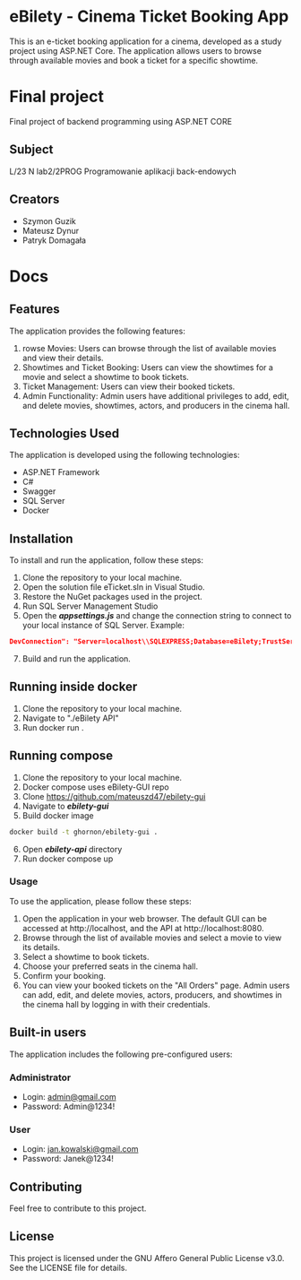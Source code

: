 # eBilety - Cinema Ticket Booking App

This is an e-ticket booking application for a cinema, developed as a study project using ASP.NET Core. The application allows users to browse through available movies and book a ticket for a specific showtime.

# Final project

Final project of backend programming using ASP.NET CORE

## Subject

L/23 N lab2/2PROG Programowanie aplikacji back-endowych

## Creators
- Szymon Guzik
- Mateusz Dynur
- Patryk Domagała

# Docs

## Features
The application provides the following features:

1. rowse Movies: Users can browse through the list of available movies and view their details.
2. Showtimes and Ticket Booking: Users can view the showtimes for a movie and select a showtime to book tickets.
3. Ticket Management: Users can view their booked tickets.
4. Admin Functionality: Admin users have additional privileges to add, edit, and delete movies, showtimes, actors, and producers in the cinema hall.

## Technologies Used
The application is developed using the following technologies:

- ASP.NET Framework
- C#
- Swagger
- SQL Server
- Docker

## Installation
To install and run the application, follow these steps:

1. Clone the repository to your local machine.
2. Open the solution file eTicket.sln in Visual Studio.
3. Restore the NuGet packages used in the project.
4. Run SQL Server Management Studio
5.  Open the ***appsettings.js*** and change the connection string to connect to your local instance of SQL Server. Example:
```JSON
DevConnection": "Server=localhost\\SQLEXPRESS;Database=eBilety;TrustServerCertificate=True;Trusted_Connection=True;"
```
7. Build and run the application.

## Running inside docker

1. Clone the repository to your local machine.
2. Navigate to "./eBilety API"
3. Run docker run .

## Running compose

1. Clone the repository to your local machine.
2. Docker compose uses eBilety-GUI repo
3. Clone https://github.com/mateuszd47/ebilety-gui
4. Navigate to ***ebilety-gui***
5. Build docker image
```bash
docker build -t ghornon/ebilety-gui .
```
6. Open ***ebilety-api*** directory
3. Run docker compose up

### Usage
To use the application, please follow these steps:

1. Open the application in your web browser. The default GUI can be accessed at http://localhost, and the API at http://localhost:8080.
2. Browse through the list of available movies and select a movie to view its details.
3. Select a showtime to book tickets.
4. Choose your preferred seats in the cinema hall.
5. Confirm your booking.
6. You can view your booked tickets on the "All Orders" page.
Admin users can add, edit, and delete movies, actors, producers, and showtimes in the cinema hall by logging in with their credentials.

## Built-in users

The application includes the following pre-configured users:

### Administrator
- Login: admin@gmail.com
- Password: Admin@1234!

### User
- Login: jan.kowalski@gmail.com
- Password: Janek@1234!

## Contributing
Feel free to contribute to this project.

## License
This project is licensed under the GNU Affero General Public License v3.0. See the LICENSE file for details.